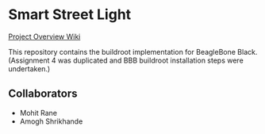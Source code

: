 # Smart Street Light
[Project Overview Wiki](https://github.com/cu-ecen-5013/final-project-assignment-MohitRane8/wiki/Project-Overview)

This repository contains the buildroot implementation for BeagleBone Black.
(Assignment 4 was duplicated and BBB buildroot installation steps were undertaken.)

## Collaborators
* Mohit Rane
* Amogh Shrikhande
